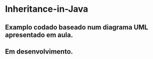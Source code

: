 # Inheritance-in-Java
## Examplo codado baseado num diagrama UML apresentado em aula.
## Em desenvolvimento.
